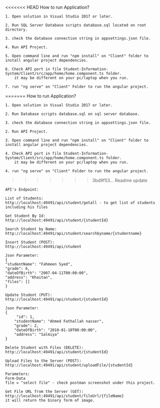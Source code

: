 <<<<<<< HEAD
How to run Application?

	1. Open solution in Visual Studio 2017 or later.

	2. Run SQL Server Database scripts database.sql located on root directory.

	3. check the database connection string in appsettings.json file.

	4. Run API Project.

	5. Open command line and run "npm install" on "Client" folder to install angular project dependencies.

  	6. Check API port in file Student-Information-System/Client/src/app/home/home.component.ts folder.
        it may be different on your pc/laptop when you run.

	7. run "ng serve" on "Client" Folder to run the angular project.
=======
﻿How to run Application?

	1. Open solution in Visual Studio 2017 or later.

	2. Run Database scripts database.sql on sql server database.

	3. check the database connection string in appsettings.json file.

	2. Run API Project.

	3. Open command line and run "npm install" on "Client" folder to install angular project dependencies.

    4. Check API port in file Student-Information-System/Client/src/app/home/home.component.ts folder.
        it may be different on your pc/laptop when you run.

	4. run "ng serve" on "Client" Folder to run the angular project.
>>>>>>> 3bd9f53... Readme update

	API's Endpoint:

	List of Students:
	http://localhost:49491/api/student/getall - to get list of students including his files

	Get Student By Id:
	http://localhost:49491/api/student/{studentId}

	Search Student by Name:
	http://localhost:49491/api/student/searchbyname/{studentname}

	Insert Student (POST):
	http://localhost:49491/api/student

	Json Parameter:
	{
    "studentName": "Fahmeen Syed",
    "grade": 6,
    "dateOfBirth": "2007-04-11T00:00:00",
    "address": "Khaitan",
    "files": []
	}

	Update Student (PUT):
	http://localhost:49491/api/student/{studentId}

	Json Parameter:
	{
		 "id": 1,
        "studentName": "Ahmed Fathallah nasser",
        "grade": 2,
        "dateOfBirth": "2010-01-10T00:00:00",
        "address": "Salmiya"
	}

	Delete Student with Files (DELETE):
	http://localhost:49491/api/student/{studentId}

	Upload Files to the Server (POST):
	http://localhost:49491/api/student/uploadFile/{studentId}
	
	Parameters:
	Form-Data
	file = "select file" - check postman screenshot under this project.

	Get File URL from the Server (GET):
	http://localhost:49491/api/student/fileUrl/{fileName}
	it will return the binary form of image.
